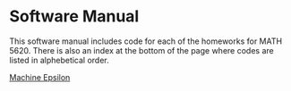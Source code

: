 # Software Manual
This software manual includes code for each of the homeworks for MATH 5620. There is also an index at the bottom
of the page where codes are listed in alphebetical order.


   [Machine Epsilon](https://georgest347.github.io/MATH-5620/softwareManual/HW1/problem2) 


